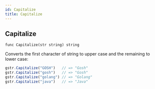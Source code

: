 ```yaml
---
id: Capitalize
title: Capitalize
---
```



## Capitalize
`func Capitalize(str string) string`

Converts the first character of string to upper case and the remaining to lower case:

```js
gstr.Capitalize("GOSH")   // => "Gosh"
gstr.Capitalize("gosh")   // => "Gosh"
gstr.Capitalize("golang") // => "Golang"
gstr.Capitalize("java")   // => "Java"
```
